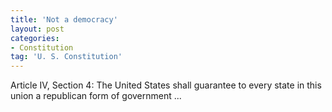 ```yaml
---
title: 'Not a democracy'
layout: post
categories:
- Constitution
tag: 'U. S. Constitution'
---
```


Article IV, Section 4: The United States shall guarantee to every state in this union a republican form of government ...